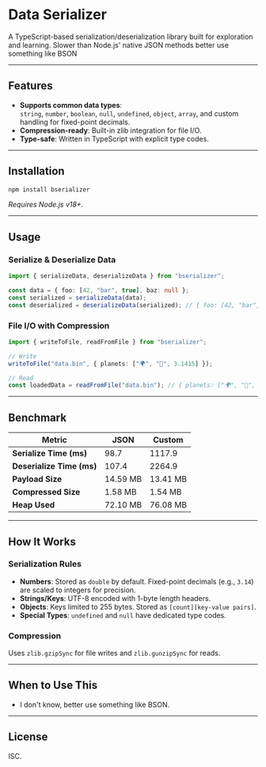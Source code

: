 # Data Serializer

A TypeScript-based serialization/deserialization library built for exploration and learning. Slower than Node.js' native JSON methods better use something like BSON

---

## Features

- **Supports common data types**:  
  `string`, `number`, `boolean`, `null`, `undefined`, `object`, `array`, and custom handling for fixed-point decimals.
- **Compression-ready**: Built-in zlib integration for file I/O.
- **Type-safe**: Written in TypeScript with explicit type codes.

---

## Installation

```bash
npm install bserializer
```

*Requires Node.js v18+.*

---

## Usage

### Serialize & Deserialize Data
```typescript
import { serializeData, deserializeData } from "bserializer";

const data = { foo: [42, "bar", true], baz: null };
const serialized = serializeData(data);
const deserialized = deserializeData(serialized); // { foo: [42, "bar", true], baz: null }
```

### File I/O with Compression
```typescript
import { writeToFile, readFromFile } from "bserializer";

// Write
writeToFile("data.bin", { planets: ["🌍", "🚀", 3.1415] });

// Read
const loadedData = readFromFile("data.bin"); // { planets: ["🌍", "🚀", 3.1415] }
```

---

## Benchmark


| Metric                  | JSON         | Custom       |
|-------------------------|--------------|--------------|
| **Serialize Time (ms)** | 98.7         | 1117.9       |
| **Deserialize Time (ms)** | 107.4      | 2264.9       |
| **Payload Size**        | 14.59 MB     | 13.41 MB     |
| **Compressed Size**     | 1.58 MB      | 1.54 MB      |
| **Heap Used**           | 72.10 MB     | 76.08 MB     |

---

## How It Works

### Serialization Rules
- **Numbers**: Stored as `double` by default. Fixed-point decimals (e.g., `3.14`) are scaled to integers for precision.
- **Strings/Keys**: UTF-8 encoded with 1-byte length headers.
- **Objects**: Keys limited to 255 bytes. Stored as `[count][key-value pairs]`.
- **Special Types**: `undefined` and `null` have dedicated type codes.

### Compression
Uses `zlib.gzipSync` for file writes and `zlib.gunzipSync` for reads.

---

## When to Use This

- I don't know, better use something like BSON.

---

## License

ISC.